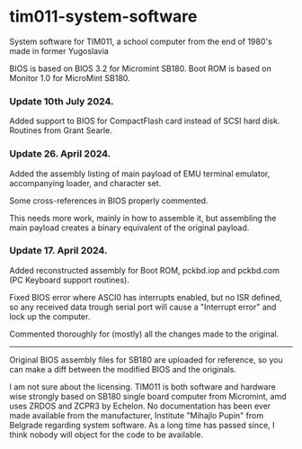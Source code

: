 # tim011-system-software
System software for TIM011, a school computer from the end of 1980's made in former Yugoslavia

BIOS is based on BIOS 3.2 for Micromint SB180.
Boot ROM is based on Monitor 1.0 for MicroMint SB180.

### Update 10th July 2024.
Added support to BIOS for CompactFlash card instead of SCSI hard disk. Routines from Grant Searle.

### Update 26. April 2024.
Added the assembly listing of main payload of EMU terminal emulator, accompanying loader, and character set.

Some cross-references in BIOS properly commented.

This needs more work, mainly in how to assemble it, but assembling the main payload creates a binary equivalent of the original payload.

### Update 17. April 2024.
Added reconstructed assembly for Boot ROM, pckbd.iop and pckbd.com (PC Keyboard support routines).

Fixed BIOS error where ASCI0 has interrupts enabled, but no ISR defined, so any received data trough serial port will cause a "Interrupt error" and lock up the computer.

Commented thoroughly for (mostly) all the changes made to the original.

---

Original BIOS assembly files for SB180 are uploaded for reference, so you can make a diff between the modified BIOS and the originals.

I am not sure about the licensing. TIM011 is both software and hardware wise strongly based on SB180 single board computer from Micromint, amd uses ZRDOS and ZCPR3 by Echelon. No documentation has been ever made available from the manufacturer, Institute "Mihajlo Pupin" from Belgrade regarding system software. As a long time has passed since, I think nobody will object for the code to be available.
